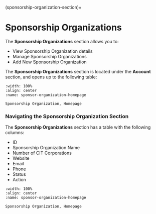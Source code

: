 
(sponsorship-organization-section)=
# Sponsorship Organizations


The **Sponsorship Organizations** section allows you to:

- View Sponsorship Organization details
- Manage Sponsorship Organizations
- Add New Sponsorship Organization


The **Sponsorship Organizations** section is located under the **Account** section, and opens up to the following table:


```{figure} ../../_static/solo_app/Universal/view-sponsorship-organization/Main/sponsorship-organization-homepage.png
:width: 100%
:align: center
:name: sponsor-organization-homepage

Sponsorship Organization, Homepage
```



### Navigating the Sponsorship Organization Section

The **Sponsorship Organizations** section has a table with the following columns:

- ID
- Sponsorship Organization Name
- Number of CIT Corporations
- Website
- Email
- Phone
- Status
- Action


```{figure} ../../_static/solo_app/Universal/view-sponsorship-organization/Main/sponsorship-organization-homepage-table-columns.png
:width: 100%
:align: center
:name: sponsor-organization-homepage

Sponsorship Organization, Homepage
``` 


```{include} view-sponsorship-account.md
